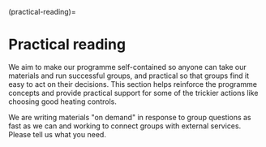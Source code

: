 (practical-reading)=
# Practical reading

We aim to make our programme self-contained so anyone can take our materials and run successful groups, and practical so that groups find it easy to act on their decisions.  This section helps reinforce the programme concepts and provide practical support for some of the trickier actions like choosing good heating controls.

We are writing materials "on demand" in response to group questions as fast as we can and working to connect groups with external services.  Please tell us what you need.